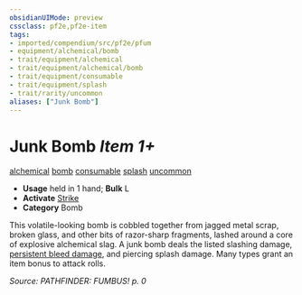 ```yaml
---
obsidianUIMode: preview
cssclass: pf2e,pf2e-item
tags:
- imported/compendium/src/pf2e/pfum
- equipment/alchemical/bomb
- trait/equipment/alchemical
- trait/equipment/alchemical/bomb
- trait/equipment/consumable
- trait/equipment/splash
- trait/rarity/uncommon
aliases: ["Junk Bomb"]
---
```

# Junk Bomb *Item 1+*  
[alchemical](alchemical.md)  [bomb](bomb.md)  [consumable](consumable.md)  [splash](splash.md)  [uncommon](uncommon.md)  

- **Usage** held in 1 hand; **Bulk** L
- **Activate** [Strike](strike.md)
- **Category** Bomb

This volatile-looking bomb is cobbled together from jagged metal scrap, broken glass, and other bits of razor-sharp fragments, lashed around a core of explosive alchemical slag. A junk bomb deals the listed slashing damage, [persistent bleed damage](conditions.md#Persistent%20Damage), and piercing splash damage. Many types grant an item bonus to attack rolls.

*Source: PATHFINDER: FUMBUS! p. 0*